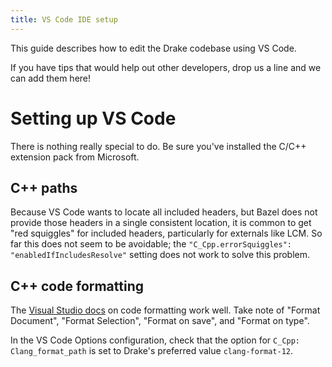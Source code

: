 ```yaml
---
title: VS Code IDE setup
---
```


This guide describes how to edit the Drake codebase using VS Code.

If you have tips that would help out other developers, drop us a line and we
can add them here!

# Setting up VS Code

There is nothing really special to do.
Be sure you've installed the C/C++ extension pack from Microsoft.

## C++ paths

Because VS Code wants to locate all included headers, but Bazel does
not provide those headers in a single consistent location, it is
common to get "red squiggles" for included headers, particularly for
externals like LCM.  So far this does not seem to be avoidable; the
`"C_Cpp.errorSquiggles": "enabledIfIncludesResolve"` setting does not
work to solve this problem.

## C++ code formatting

The [Visual Studio docs](https://code.visualstudio.com/docs/cpp/cpp-ide#_code-formatting)
on code formatting work well. Take note of "Format Document",
"Format Selection", "Format on save", and "Format on type".

In the VS Code Options configuration, check that the option for
``C_Cpp: Clang_format_path`` is set to Drake's preferred value
``clang-format-12``.
